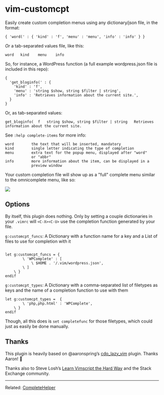 # vim-customcpt

Easily create custom completion menus using any dictionary/json file, in the format:

`{ 'word(' : { 'kind' : 'f', 'menu' : 'menu', 'info' : 'info' } }`

*Or* a tab-separated values file, like this:

`word   kind    menu    info`

So, for instance, a WordPress function (a full example wordpress.json file is included in this repo):

```
{
  'get_bloginfo(' : {
    'kind' : 'f',
    'menu' : 'string $show, string $filter | string',
    'info' : 'Retrieves information about the current site.',
  }
}
```


Or, as tab-separated values:

`get_bloginfo(	f	string $show, string $filter | string	Retrieves information about the current site.`

See `:help complete-items` for more info:

```
word		the text that will be inserted, mandatory
kind		single letter indicating the type of completion
menu		extra text for the popup menu, displayed after "word"
            or "abbr"
info		more information about the item, can be displayed in a
            preview window
```

Your custom completion file will show up as a "full" complete menu similar to the omnicomplete menu, like so:

![](https://d1zjcuqflbd5k.cloudfront.net/files/acc_68608/VbAy?response-content-disposition=inline;%20filename=Screen%20Shot%202017-01-06%20at%201.41.23%20PM.png&Expires=1483728413&Signature=BYKH7rajDKlwXI8qJGQOxheguw08i-4YPPmtVE2ZFYbF3~cCTvNA1r0g8kUd~k79l4OTteUnbPPozQ6bchfDowrU-2-1SIPVF5DKsevTdntteyfNvl71eh4ctl8bnMn8aElrDz7rWjzlOEKufvXh2q8ICDvq6nm6EpPuFdduTts_&Key-Pair-Id=APKAJTEIOJM3LSMN33SA)

## Options

By itself, this plugin does nothing. Only by setting a couple dictionaries in your `.vimrc` will `<C-X><C-U>` use the completion function generated by your file.

`g:customcpt_funcs`: A Dictionary with a function name for a key and a List of files to use for completion with it
```

let g:customcpt_funcs = {
		\ 'WPComplete' : [
			\ $HOME . '/.vim/wordpress.json',
		\ ]
	\ }
endif
```

`g:customcpt_types`: A Dictionary with a comma-separated list of filetypes as keys and the name of a completion function to use with them

```
let g:customcpt_types =  {
        \ 'php,php.html' : 'WPComplete',
	\ }
endif
```

Though, all this does is `set completefunc` for those filetypes, which could just as easily be done manually.

## Thanks

This plugin is heavily based on @aaronspring&rsquo;s [cdo_lazy_vim](https://github.com/aaronspring/cdo_lazy_vim) plugin. Thanks Aaron! &#x1F44B;

Thanks also to Steve Losh&rsquo;s [Learn Vimscript the Hard Way](http://learnvimscriptthehardway.stevelosh.com) and the Stack Exchange community.

---

Related: [CompleteHelper](http://www.vim.org/scripts/script.php?script_id=3914)
